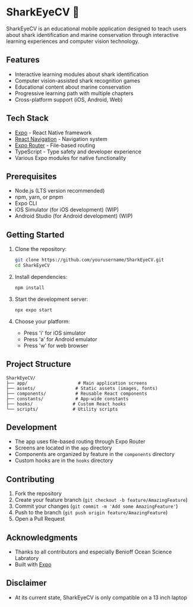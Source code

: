 # SharkEyeCV 🦈

SharkEyeCV is an educational mobile application designed to teach users about shark identification and marine conservation through interactive learning experiences and computer vision technology.

## Features

- Interactive learning modules about shark identification
- Computer vision-assisted shark recognition games
- Educational content about marine conservation
- Progressive learning path with multiple chapters
- Cross-platform support (iOS, Android, Web)

## Tech Stack

- [Expo](https://expo.dev) - React Native framework
- [React Navigation](https://reactnavigation.org/) - Navigation system
- [Expo Router](https://docs.expo.dev/router/introduction/) - File-based routing
- TypeScript - Type safety and developer experience
- Various Expo modules for native functionality

## Prerequisites

- Node.js (LTS version recommended)
- npm, yarn, or pnpm
- Expo CLI
- iOS Simulator (for iOS development) (WIP)
- Android Studio (for Android development) (WIP)

## Getting Started

1. Clone the repository:
   ```bash
   git clone https://github.com/yourusername/SharkEyeCV.git
   cd SharkEyeCV
   ```

2. Install dependencies:
   ```bash
   npm install
   ```

3. Start the development server:
   ```bash
   npx expo start
   ```

4. Choose your platform:
   - Press 'i' for iOS simulator
   - Press 'a' for Android emulator
   - Press 'w' for web browser

## Project Structure

```
SharkEyeCV/
├── app/                   # Main application screens
├── assets/               # Static assets (images, fonts)
├── components/           # Reusable React components
├── constants/            # App-wide constants
├── hooks/               # Custom React hooks
└── scripts/             # Utility scripts
```

## Development

- The app uses file-based routing through Expo Router
- Screens are located in the `app` directory
- Components are organized by feature in the `components` directory
- Custom hooks are in the `hooks` directory

## Contributing

1. Fork the repository
2. Create your feature branch (`git checkout -b feature/AmazingFeature`)
3. Commit your changes (`git commit -m 'Add some AmazingFeature'`)
4. Push to the branch (`git push origin feature/AmazingFeature`)
5. Open a Pull Request

## Acknowledgments

- Thanks to all contributors and especially Benioff Ocean Science Labratory
- Built with [Expo](https://expo.dev)

## Disclaimer

- At its current state, SharkEyeCV is only compatible on a 13 inch laptop